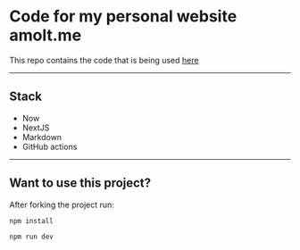 # Code for my personal website amolt.me

This repo contains the code that is being used [here](https://amolt.me)

---

## Stack

- Now
- NextJS
- Markdown
- GitHub actions

---

## Want to use this project?

After forking the project run:

```
npm install
```

```
npm run dev
```
